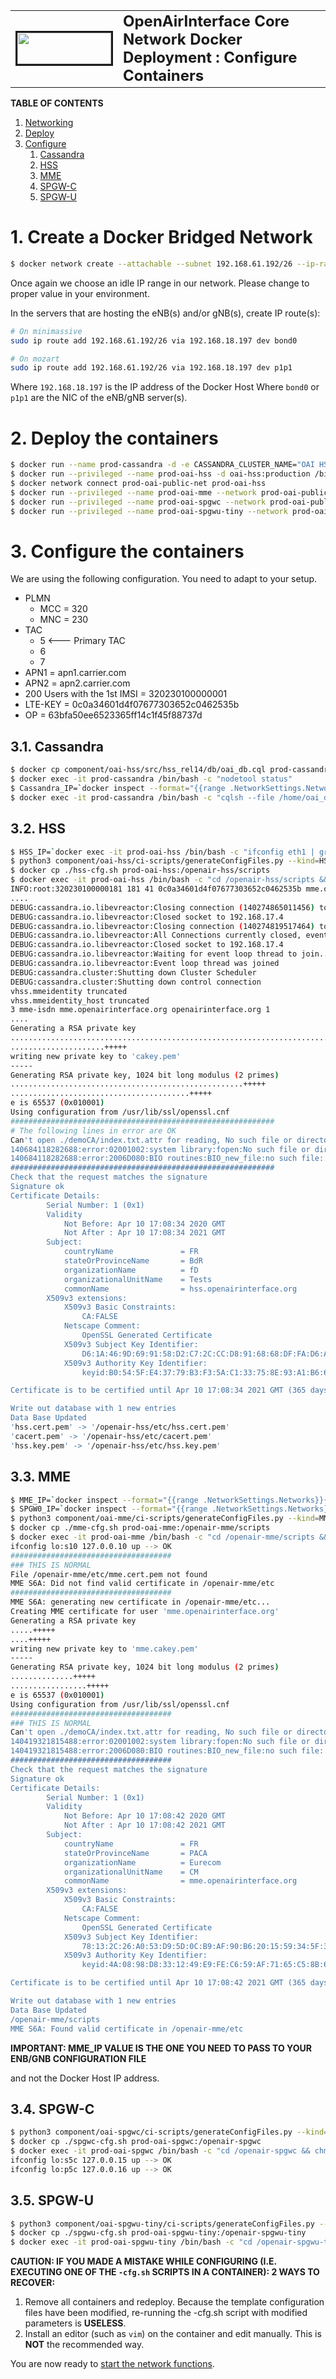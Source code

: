 <table style="border-collapse: collapse; border: none;">
  <tr style="border-collapse: collapse; border: none;">
    <td style="border-collapse: collapse; border: none;">
      <a href="http://www.openairinterface.org/">
         <img src="./images/oai_final_logo.png" alt="" border=3 height=50 width=150>
         </img>
      </a>
    </td>
    <td style="border-collapse: collapse; border: none; vertical-align: center;">
      <b><font size = "5">OpenAirInterface Core Network Docker Deployment : Configure Containers</font></b>
    </td>
  </tr>
</table>


**TABLE OF CONTENTS**

1.  [Networking](#1-create-a-docker-bridged-network)
2.  [Deploy](#2-deploy-the-containers)
3.  [Configure](#3-configure-the-containers)
    1.  [Cassandra](#31-cassandra)
    2.  [HSS](#32-hss)
    3.  [MME](#33-mme)
    4.  [SPGW-C](#34-spgw-c)
    5.  [SPGW-U](#35-spgw-u)

# 1. Create a Docker Bridged Network #

```bash
$ docker network create --attachable --subnet 192.168.61.192/26 --ip-range 192.168.61.192/26 prod-oai-public-net
```

Once again we choose an idle IP range in our network. Please change to proper value in your environment.

In the servers that are hosting the eNB(s) and/or gNB(s), create IP route(s):

```bash
# On minimassive
sudo ip route add 192.168.61.192/26 via 192.168.18.197 dev bond0

# On mozart
sudo ip route add 192.168.61.192/26 via 192.168.18.197 dev p1p1
```

Where `192.168.18.197` is the IP address of the Docker Host
Where `bond0` or `p1p1` are the NIC of the eNB/gNB server(s).

# 2. Deploy the containers #

```bash
$ docker run --name prod-cassandra -d -e CASSANDRA_CLUSTER_NAME="OAI HSS Cluster" -e CASSANDRA_ENDPOINT_SNITCH=GossipingPropertyFileSnitch cassandra:2.1
$ docker run --privileged --name prod-oai-hss -d oai-hss:production /bin/bash -c "sleep infinity"
$ docker network connect prod-oai-public-net prod-oai-hss
$ docker run --privileged --name prod-oai-mme --network prod-oai-public-net -d oai-mme:production /bin/bash -c "sleep infinity"
$ docker run --privileged --name prod-oai-spgwc --network prod-oai-public-net -d oai-spgwc:production /bin/bash -c "sleep infinity"
$ docker run --privileged --name prod-oai-spgwu-tiny --network prod-oai-public-net -d oai-spgwu-tiny:production /bin/bash -c "sleep infinity"
```

# 3. Configure the containers #

We are using the following configuration. You need to adapt to your setup.

*  PLMN
   *   MCC = 320
   *   MNC = 230
*  TAC
   * 5  <--- Primary TAC
   * 6
   * 7
*  APN1 = apn1.carrier.com
*  APN2 = apn2.carrier.com
*  200 Users with the 1st IMSI = 320230100000001
*  LTE-KEY = 0c0a34601d4f07677303652c0462535b
*  OP = 63bfa50ee6523365ff14c1f45f88737d

## 3.1. Cassandra ##

```bash
$ docker cp component/oai-hss/src/hss_rel14/db/oai_db.cql prod-cassandra:/home
$ docker exec -it prod-cassandra /bin/bash -c "nodetool status"
$ Cassandra_IP=`docker inspect --format="{{range .NetworkSettings.Networks}}{{.IPAddress}}{{end}}" prod-cassandra`
$ docker exec -it prod-cassandra /bin/bash -c "cqlsh --file /home/oai_db.cql ${Cassandra_IP}"
```

## 3.2. HSS ##

```bash
$ HSS_IP=`docker exec -it prod-oai-hss /bin/bash -c "ifconfig eth1 | grep inet" | sed -f ./ci-scripts/convertIpAddrFromIfconfig.sed`
$ python3 component/oai-hss/ci-scripts/generateConfigFiles.py --kind=HSS --cassandra=${Cassandra_IP} --hss_s6a=${HSS_IP} --apn1=apn1.carrier.com --apn2=apn2.carrier.com --users=200 --imsi=320230100000001 --ltek=0c0a34601d4f07677303652c0462535b --op=63bfa50ee6523365ff14c1f45f88737d --nb_mmes=1 --from_docker_file
$ docker cp ./hss-cfg.sh prod-oai-hss:/openair-hss/scripts
$ docker exec -it prod-oai-hss /bin/bash -c "cd /openair-hss/scripts && chmod 777 hss-cfg.sh && ./hss-cfg.sh"
INFO:root:320230100000181 181 41 0c0a34601d4f07677303652c0462535b mme.openairinterface.org 3 openairinterface.org 2683b376d1056746de3b254012908e0e 96 {"Subscription-Data":{"Access-Restriction-Data":41,"Subscriber-Status":0,"Network-Access-Mode":2,"Regional-Subscription-Zone-Code":["0x0123","0x4567","0x89AB","0xCDEF","0x1234","0x5678","0x9ABC","0xDEF0","0x2345","0x6789"],"MSISDN":"0x181","AMBR":{"Max-Requested-Bandwidth-UL":50000000,"Max-Requested-Bandwidth-DL":100000000},"APN-Configuration-Profile":{"Context-Identifier":0,"All-APN-Configurations-Included-Indicator":0,"APN-Configuration":{"Context-Identifier":0,"PDN-Type":0,"Service-Selection":"apn1.carrier.com","EPS-Subscribed-QoS-Profile":{"QoS-Class-Identifier":9,"Allocation-Retention-Priority":{"Priority-Level":15,"Pre-emption-Capability":0,"Pre-emption-Vulnerability":0}},"AMBR":{"Max-Requested-Bandwidth-UL":50000000,"Max-Requested-Bandwidth-DL":100000000},"PDN-GW-Allocation-Type":0,"MIP6-Agent-Info":{"MIP-Home-Agent-Address":["172.26.17.183"]}},"APN-Configuration":{"Context-Identifier":0,"PDN-Type":0,"Service-Selection":"apn2.carrier.com","EPS-Subscribed-QoS-Profile":{"QoS-Class-Identifier":9,"Allocation-Retention-Priority":{"Priority-Level":13,"Pre-emption-Capability":1,"Pre-emption-Vulnerability":0}},"AMBR":{"Max-Requested-Bandwidth-UL":50000000,"Max-Requested-Bandwidth-DL":100000000},"PDN-GW-Allocation-Type":0,"MIP6-Agent-Info":{"MIP-Home-Agent-Address":["172.26.17.183"]}}},"Subscribed-Periodic-RAU-TAU-Timer":0}}
....
DEBUG:cassandra.io.libevreactor:Closing connection (140274865011456) to 192.168.17.4
DEBUG:cassandra.io.libevreactor:Closed socket to 192.168.17.4
DEBUG:cassandra.io.libevreactor:Closing connection (140274819517464) to 192.168.17.4
DEBUG:cassandra.io.libevreactor:All Connections currently closed, event loop ended
DEBUG:cassandra.io.libevreactor:Closed socket to 192.168.17.4
DEBUG:cassandra.io.libevreactor:Waiting for event loop thread to join...
DEBUG:cassandra.io.libevreactor:Event loop thread was joined
DEBUG:cassandra.cluster:Shutting down Cluster Scheduler
DEBUG:cassandra.cluster:Shutting down control connection
vhss.mmeidentity truncated
vhss.mmeidentity_host truncated
3 mme-isdn mme.openairinterface.org openairinterface.org 1
....
Generating a RSA private key
.................................................................................+++++
.....................+++++
writing new private key to 'cakey.pem'
-----
Generating RSA private key, 1024 bit long modulus (2 primes)
....................................................+++++
........................................+++++
e is 65537 (0x010001)
Using configuration from /usr/lib/ssl/openssl.cnf
###########################################################
# The following lines in error are OK
Can't open ./demoCA/index.txt.attr for reading, No such file or directory
140684118282688:error:02001002:system library:fopen:No such file or directory:../crypto/bio/bss_file.c:72:fopen('./demoCA/index.txt.attr','r')
140684118282688:error:2006D080:BIO routines:BIO_new_file:no such file:../crypto/bio/bss_file.c:79:
###########################################################
Check that the request matches the signature
Signature ok
Certificate Details:
        Serial Number: 1 (0x1)
        Validity
            Not Before: Apr 10 17:08:34 2020 GMT
            Not After : Apr 10 17:08:34 2021 GMT
        Subject:
            countryName               = FR
            stateOrProvinceName       = BdR
            organizationName          = fD
            organizationalUnitName    = Tests
            commonName                = hss.openairinterface.org
        X509v3 extensions:
            X509v3 Basic Constraints:
                CA:FALSE
            Netscape Comment:
                OpenSSL Generated Certificate
            X509v3 Subject Key Identifier:
                D6:1A:46:9D:69:91:58:D2:C7:2C:CC:D8:91:68:68:DF:FA:D6:A1:1D
            X509v3 Authority Key Identifier:
                keyid:B0:54:5F:E4:37:79:B3:F3:5A:C1:33:75:8E:93:A1:B6:61:A1:A3:CF

Certificate is to be certified until Apr 10 17:08:34 2021 GMT (365 days)

Write out database with 1 new entries
Data Base Updated
'hss.cert.pem' -> '/openair-hss/etc/hss.cert.pem'
'cacert.pem' -> '/openair-hss/etc/cacert.pem'
'hss.key.pem' -> '/openair-hss/etc/hss.key.pem'
```

## 3.3. MME ##

```bash
$ MME_IP=`docker inspect --format="{{range .NetworkSettings.Networks}}{{.IPAddress}}{{end}}" prod-oai-mme`
$ SPGW0_IP=`docker inspect --format="{{range .NetworkSettings.Networks}}{{.IPAddress}}{{end}}" prod-oai-spgwc`
$ python3 component/oai-mme/ci-scripts/generateConfigFiles.py --kind=MME --hss_s6a=${HSS_IP} --mme_s6a=${MME_IP} --mme_s1c_IP=${MME_IP} --mme_s1c_name=eth0 --mme_s10_IP=${MME_IP} --mme_s10_name=eth0 --mme_s11_IP=${MME_IP} --mme_s11_name=eth0 --spgwc0_s11_IP=${SPGW0_IP} --mcc=320 --mnc=230 --tac_list="5 6 7" --from_docker_file
$ docker cp ./mme-cfg.sh prod-oai-mme:/openair-mme/scripts
$ docker exec -it prod-oai-mme /bin/bash -c "cd /openair-mme/scripts && chmod 777 mme-cfg.sh && ./mme-cfg.sh"
ifconfig lo:s10 127.0.0.10 up --> OK
####################################
### THIS IS NORMAL
File /openair-mme/etc/mme.cert.pem not found
MME S6A: Did not find valid certificate in /openair-mme/etc
####################################
MME S6A: generating new certificate in /openair-mme/etc...
Creating MME certificate for user 'mme.openairinterface.org'
Generating a RSA private key
.....+++++
....+++++
writing new private key to 'mme.cakey.pem'
-----
Generating RSA private key, 1024 bit long modulus (2 primes)
..............+++++
.................+++++
e is 65537 (0x010001)
Using configuration from /usr/lib/ssl/openssl.cnf
####################################
### THIS IS NORMAL
Can't open ./demoCA/index.txt.attr for reading, No such file or directory
140419321815488:error:02001002:system library:fopen:No such file or directory:../crypto/bio/bss_file.c:72:fopen('./demoCA/index.txt.attr','r')
140419321815488:error:2006D080:BIO routines:BIO_new_file:no such file:../crypto/bio/bss_file.c:79:
####################################
Check that the request matches the signature
Signature ok
Certificate Details:
        Serial Number: 1 (0x1)
        Validity
            Not Before: Apr 10 17:08:42 2020 GMT
            Not After : Apr 10 17:08:42 2021 GMT
        Subject:
            countryName               = FR
            stateOrProvinceName       = PACA
            organizationName          = Eurecom
            organizationalUnitName    = CM
            commonName                = mme.openairinterface.org
        X509v3 extensions:
            X509v3 Basic Constraints:
                CA:FALSE
            Netscape Comment:
                OpenSSL Generated Certificate
            X509v3 Subject Key Identifier:
                78:13:2C:26:A0:53:D9:5D:0C:B9:AF:90:B6:20:15:59:34:5F:32:0A
            X509v3 Authority Key Identifier:
                keyid:4A:08:98:D8:33:12:49:E9:FE:C6:59:AF:71:65:C5:8B:6B:71:98:9E

Certificate is to be certified until Apr 10 17:08:42 2021 GMT (365 days)

Write out database with 1 new entries
Data Base Updated
/openair-mme/scripts
MME S6A: Found valid certificate in /openair-mme/etc
```

**IMPORTANT: MME_IP VALUE IS THE ONE YOU NEED TO PASS TO YOUR ENB/GNB CONFIGURATION FILE**

and not the Docker Host IP address.

## 3.4. SPGW-C ##

```bash
$ python3 component/oai-spgwc/ci-scripts/generateConfigFiles.py --kind=SPGW-C --s11c=eth0 --sxc=eth0 --apn=apn1.carrier.com --dns1_ip=YOUR_DNS_IP_ADDRESS --dns2_ip=A_SECONDARY_DNS_IP_ADDRESS --from_docker_file
$ docker cp ./spgwc-cfg.sh prod-oai-spgwc:/openair-spgwc
$ docker exec -it prod-oai-spgwc /bin/bash -c "cd /openair-spgwc && chmod 777 spgwc-cfg.sh && ./spgwc-cfg.sh"
ifconfig lo:s5c 127.0.0.15 up --> OK
ifconfig lo:p5c 127.0.0.16 up --> OK
```

## 3.5. SPGW-U ##

```bash
$ python3 component/oai-spgwu-tiny/ci-scripts/generateConfigFiles.py --kind=SPGW-U --sxc_ip_addr=${SPGW0_IP} --sxu=eth0 --s1u=eth0 --from_docker_file
$ docker cp ./spgwu-cfg.sh prod-oai-spgwu-tiny:/openair-spgwu-tiny
$ docker exec -it prod-oai-spgwu-tiny /bin/bash -c "cd /openair-spgwu-tiny && chmod 777 spgwu-cfg.sh && ./spgwu-cfg.sh"
```

**CAUTION: IF YOU MADE A MISTAKE WHILE CONFIGURING (I.E. EXECUTING ONE OF THE `-cfg.sh` SCRIPTS IN A CONTAINER): 2 WAYS TO RECOVER:**

1.  Remove all containers and redeploy. Because the template configuration files have been modified, re-running the -cfg.sh script with modified parameters is **USELESS**.
2.  Install an editor (such as `vim`) on the container and edit manually. This is **NOT** the recommended way.

You are now ready to [start the network functions](./RUN_CNF.md).
